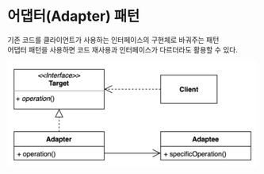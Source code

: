 # 어댑터(Adapter) 패턴
기존 코드를 클라이언트가 사용하는 인터페이스의 구현체로 바궈주는 패턴  
어댑터 패턴을 사용하면 코드 재사용과 인터페이스가 다르더라도 활용할 수 있다.

![Adapter.png](Adapter.png)
